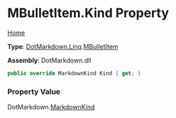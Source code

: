 # MBulletItem\.Kind Property

[Home](../../../../README.md)

**Type**: [DotMarkdown.Linq](../../README.md)\.[MBulletItem](../README.md)

**Assembly**: DotMarkdown\.dll

```csharp
public override MarkdownKind Kind { get; }
```

### Property Value

DotMarkdown\.[MarkdownKind](../../../MarkdownKind/README.md)


